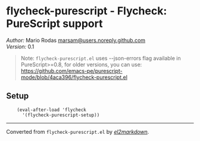# flycheck-purescript - Flycheck: PureScript support

*Author:* Mario Rodas <marsam@users.noreply.github.com><br>
*Version:* 0.1<br>

> Note: `flycheck-purescript.el` uses --json-errors flag available in
> PureScript>=0.8, for older versions, you can use:
> https://github.com/emacs-pe/purescript-mode/blob/4aca396/flycheck-purescript.el

## Setup

        (eval-after-load 'flycheck
          '(flycheck-purescript-setup))


---
Converted from `flycheck-purescript.el` by [*el2markdown*](https://github.com/Lindydancer/el2markdown).
